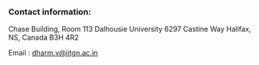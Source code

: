 ### Contact information:

Chase Building, Room 113
Dalhousie University
6297 Castine Way
Halifax, NS, Canada
B3H 4R2

Email : dharm.v@iitgn.ac.in 
